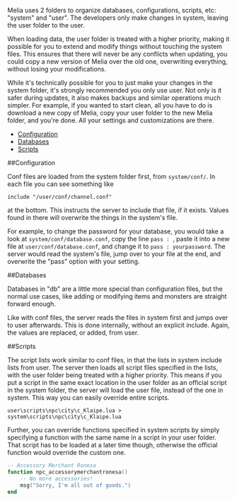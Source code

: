 Melia uses 2 folders to organize databases, configurations, scripts, etc: "system" and "user". The developers only make changes in system, leaving the user folder to the user.

When loading data, the user folder is treated with a higher priority, making it possible for you to extend and modify things without touching the system files. This ensures that there will never be any conflicts when updating, you could copy a new version of Melia over the old one, overwriting everything, without losing your modifications.

While it's technically possible for you to just make your changes in the system folder, it's strongly recommended you only use user. Not only is it safer during updates, it also makes backups and similar operations much simpler. For example, if you wanted to start clean, all you have to do is download a new copy of Melia, copy your user folder to the new Melia folder, and you're done. All your settings and customizations are there.

- [Configuration](#configuration)
- [Databases](#databases)
- [Scripts](#scripts)

##Configuration

Conf files are loaded from the system folder first, from `system/conf/`. In each file you can see something like

```
include "/user/conf/channel.conf"
```
  
at the bottom. This instructs the server to include that file, if it exists. Values found in there will overwrite the things in the system's file.

For example, to change the password for your database, you would take a look at `system/conf/database.conf`, copy the line `pass : `, paste it into a new file at `user/conf/database.conf`, and change it to `pass : yourpassword`. The server would read the system's file, jump over to your file at the end, and overwrite the "pass" option with your setting.

##Databases

Databases in "db" are a little more special than configuration files, but the normal use cases, like adding or modifying items and monsters are straight forward enough.

Like with conf files, the server reads the files in system first and jumps over to user afterwards. This is done internally, without an explicit include. Again, the values are replaced, or added, from user.

##Scripts

The script lists work similar to conf files, in that the lists in system include lists from user. The server then loads all script files specified in the lists, with the user folder being treated with a higher priority. This means if you put a script in the same exact location in the user folder as an official script in the system folder, the server will load the user file, instead of the one in system. This way you can easily override entire scripts.

```text
user\scripts\npc\city\c_Klaipe.lua > system\scripts\npc\city\c_Klaipe.lua
```

Further, you can override functions specified in system scripts by simply specifying a function with the same name in a script in your user folder. That script has to be loaded at a later time though, otherwise the official function would override the custom one.

```lua
-- Accessory Merchant Ronesa
function npc_accessorymerchantronesa()
	-- No more accessories!
	msg("Sorry, I'm all out of goods.")
end
```